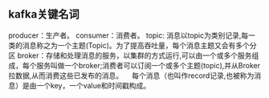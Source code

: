 ## kafka关键名词
producer：生产者。
consumer：消费者。
topic: 消息以topic为类别记录,每一类的消息称之为一个主题(Topic)。为了提高吞吐量，每个消息主题又会有多个分区
broker：存储和处理消息的服务，以集群的方式运行,可以由一个或多个服务组成，每个服务叫做一个broker;消费者可以订阅一个或多个主题(topic),并从Broker拉数据,从而消费这些已发布的消息。   　每个消息（也叫作record记录,也被称为消息）是由一个key，一个value和时间戳构成。
